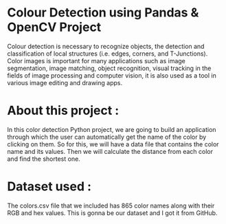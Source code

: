 # Colour Detection using Pandas & OpenCV Project
Colour detection is necessary to recognize objects, the detection and classification of local structures (i.e. edges, corners, and T-Junctions). Color images is important for many applications such as image segmentation, image matching, object recognition, visual tracking in the fields of image processing and computer vision, it is also used as a tool in various image editing and drawing apps.
# About this project :
In this color detection Python project, we are going to build an application through which the user can automatically get the name of the color by clicking on them. So for this, we will have a data file that contains the color name and its values. Then we will calculate the distance from each color and find the shortest one.
# Dataset used :
The colors.csv file that we included has 865 color names along with their RGB and hex values. This is gonna be our dataset and I got it from GitHub.
